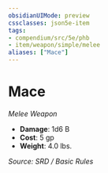 ```yaml
---
obsidianUIMode: preview
cssclasses: json5e-item
tags:
- compendium/src/5e/phb
- item/weapon/simple/melee
aliases: ["Mace"]
---
```

# Mace
*Melee Weapon*  

- **Damage**: 1d6 B
- **Cost**: 5 gp
- **Weight**: 4.0 lbs.

*Source: SRD / Basic Rules*